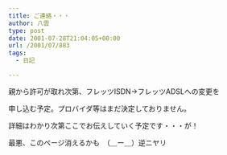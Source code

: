 ```yaml
---
title: ご連絡・・・
author: 八雲
type: post
date: 2001-07-28T21:04:05+00:00
url: /2001/07/883
tags:
  - 日記

---
```

親から許可が取れ次第、フレッツISDN→フレッツADSLへの変更を
  
申し込む予定。プロバイダ等はまだ決定しておりません。
  
詳細はわかり次第ここでお伝えしていく予定です・・・が！

最悪、このページ消えるかも　（＿ー＿）逆ニヤリ
